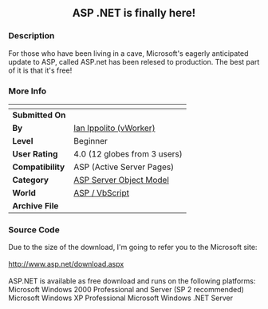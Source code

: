 ﻿<div align="center">

## ASP \.NET is finally here\!


</div>

### Description

For those who have been living in a cave, Microsoft's eagerly anticipated update to ASP, called ASP.net has been relesed to production. The best part of it is that it's free!
 
### More Info
 


<span>             |<span>
---                |---
**Submitted On**   |
**By**             |[Ian Ippolito \(vWorker\)](https://github.com/Planet-Source-Code/PSCIndex/blob/master/ByAuthor/ian-ippolito-vworker.md)
**Level**          |Beginner
**User Rating**    |4.0 (12 globes from 3 users)
**Compatibility**  |ASP \(Active Server Pages\)
**Category**       |[ASP Server Object Model](https://github.com/Planet-Source-Code/PSCIndex/blob/master/ByCategory/asp-server-object-model__4-32.md)
**World**          |[ASP / VbScript](https://github.com/Planet-Source-Code/PSCIndex/blob/master/ByWorld/asp-vbscript.md)
**Archive File**   |[](https://github.com/Planet-Source-Code/ian-ippolito-vworker-asp-net-is-finally-here__4-7161/archive/master.zip)





### Source Code

Due to the size of the download, I'm going to refer you to the Microsoft site:<BR>
<BR>
<a href="http://www.asp.net/download.aspx">http://www.asp.net/download.aspx</a><BR>
<BR>
ASP.NET is available as free download and runs on the following platforms:
Microsoft Windows 2000 Professional and Server (SP 2 recommended)
Microsoft Windows XP Professional
Microsoft Windows .NET Server

